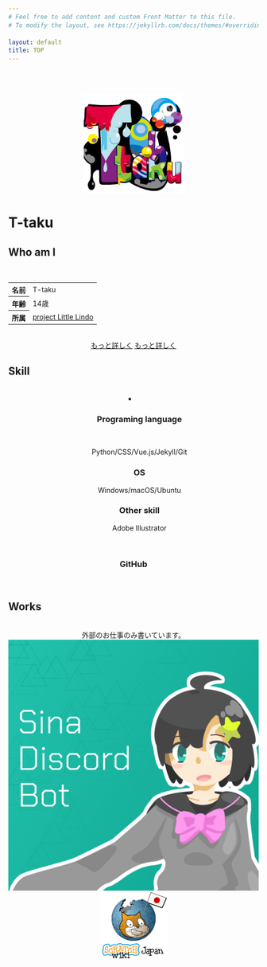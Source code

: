 ```yaml
---
# Feel free to add content and custom Front Matter to this file.
# To modify the layout, see https://jekyllrb.com/docs/themes/#overriding-theme-defaults

layout: default
title: TOP
---
```

<br><br>

<center>
<img src="img/T-taku.png" alt = "アイコン" width= "200">
</center>

# T-taku

<center>
<div class="inline"><a href="https://github.com/T-taku"><i class="fab fa-github"></i></a></div>
<div class="inline"><a href="https://twitter.com/T_taku0427"><i class="fab fa-twitter"></i></a></div>
<div class="inline"><a href="https://t-taku.jp/"><i class="far fa-window-maximize"></i></a></div>
</center>

## Who am I
<br>
<center>
<table>
  <tr>
  <th>名前</th>
    <td>T-taku</td>
  </tr>
  <tr>
  <th>年齢</th>
    <td>14歳</td>
  </tr>
  <tr>
  <th>所属</th>
    <td><a href="https://littlelindo.jp/">project Little Lindo</a></td>
  </tr>
</table>
<br>
<a href="https://t-taku.app/about/" class="btn btn-flat"><span>もっと詳しく</span></a>
<a href="https://t-taku.app/about/" class="btn-flat-l"><span>もっと詳しく</span></a>

</center>

## Skill
<br>
<center>
<li>
<ul><h3>Programing language</h3>
<br>
<p class="skills">Python/CSS/Vue.js/Jekyll/Git</p></ul>
<ul><h3>OS</h3> <p class="skills">Windows/macOS/Ubuntu</p></ul>
<ul><h3>Other skill</h3> <p class="skills">Adobe Illustrator</p></ul>
</li>
<br>
<h3>GitHub</h3>
<br>
<script src="https://unpkg.com/@rocktimsaikia/github-card@2.1.1/dist/widget.min.js" type="module"></script>

<github-card data-user="T-taku" data-theme="dark"></github-card>
</center>

## Works
<br>
<center>
外部のお仕事のみ書いています。<br>
<a href="https://sina-chan-d.com"><img src="img/sina.png" alt = "Sina-chan" class="works"></a>
<a href="https://ja.scratch-wiki.info"><img src="img/Wiki.png" alt = "Japanese Scratch-Wiki" class="works"></a>
